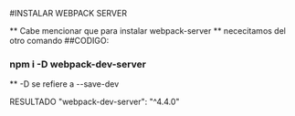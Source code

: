 #INSTALAR WEBPACK SERVER

** Cabe mencionar que para instalar webpack-server
** nececitamos del otro comando
##CODIGO:

### npm i -D webpack-dev-server

\*\* -D se refiere a --save-dev

RESULTADO
"webpack-dev-server": "^4.4.0"

#
